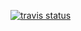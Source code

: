 [![travis status](https://travis-ci.org/l-0/euler.svg?branch=master)](https://travis-ci.org/l-0/euler-julia)
